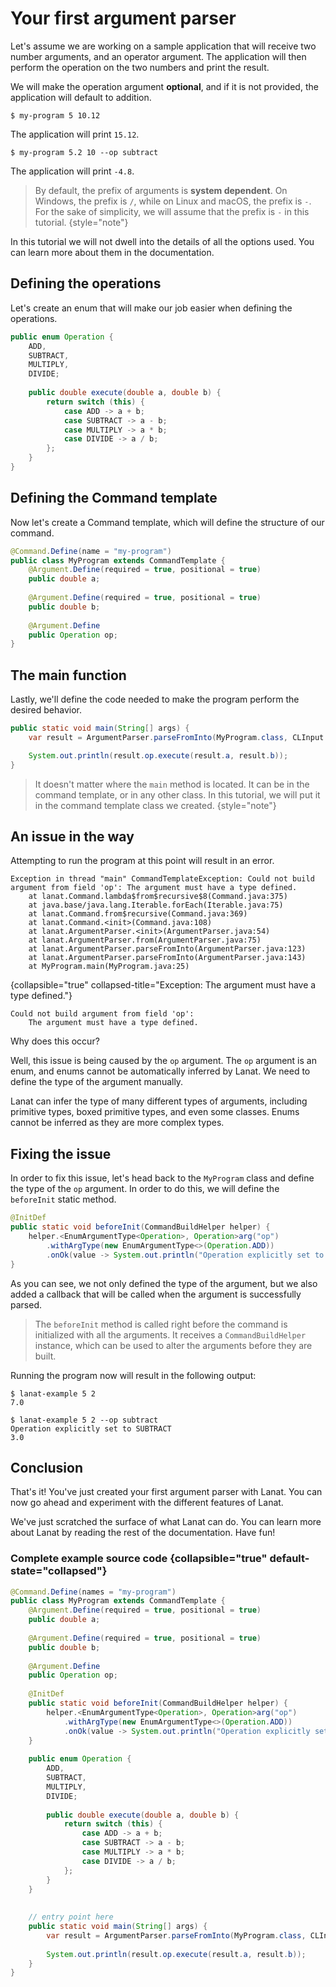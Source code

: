 # Your first argument parser

Let's assume we are working on a sample application that will receive two number arguments, and an
operator argument. The application will then perform the operation on the two numbers and print the
result.

We will make the operation argument **optional**, and if it is not provided, the application will default
to addition.

<procedure title="Examples">

<step>

````Console
$ my-program 5 10.12
````
The application will print `15.12`.
</step>
<step>

````Console
$ my-program 5.2 10 --op subtract
````
The application will print `-4.8`.

</step>
</procedure>

> By default, the prefix of arguments is **system dependent**. On Windows, the prefix is `/`, while on
> Linux and macOS, the prefix is `-`. For the sake of simplicity, we will assume that the prefix is
> `-` in this tutorial.
{style="note"}

In this tutorial we will not dwell into the details of all the options used. You can learn more about
them in the documentation.

## Defining the operations

Let's create an enum that will make our job easier when defining the operations.

````Java
public enum Operation {
	ADD,
	SUBTRACT,
	MULTIPLY,
	DIVIDE;
	
	public double execute(double a, double b) {
		return switch (this) {
			case ADD -> a + b;
			case SUBTRACT -> a - b;
			case MULTIPLY -> a * b;
			case DIVIDE -> a / b;
		};
	}
}
````

## Defining the Command template

Now let's create a Command template, which will define the structure of our command.

````Java
@Command.Define(name = "my-program")
public class MyProgram extends CommandTemplate {
	@Argument.Define(required = true, positional = true)
	public double a;
	
	@Argument.Define(required = true, positional = true)
	public double b;
	
	@Argument.Define
	public Operation op;
}
````

## The main function

Lastly, we'll define the code needed to make the program perform the desired behavior.

````Java
public static void main(String[] args) {
	var result = ArgumentParser.parseFromInto(MyProgram.class, CLInput.from(args));

	System.out.println(result.op.execute(result.a, result.b));
}
````

> It doesn't matter where the ``main`` method is located. It can be in the command template, or in
> any other class. In this tutorial, we will put it in the command template class we created.
{style="note"}


## An issue in the way

Attempting to run the program at this point will result in an error.

````Console
Exception in thread "main" CommandTemplateException: Could not build argument from field 'op': The argument must have a type defined.
	at lanat.Command.lambda$from$recursive$8(Command.java:375)
	at java.base/java.lang.Iterable.forEach(Iterable.java:75)
	at lanat.Command.from$recursive(Command.java:369)
	at lanat.Command.<init>(Command.java:108)
	at lanat.ArgumentParser.<init>(ArgumentParser.java:54)
	at lanat.ArgumentParser.from(ArgumentParser.java:75)
	at lanat.ArgumentParser.parseFromInto(ArgumentParser.java:123)
	at lanat.ArgumentParser.parseFromInto(ArgumentParser.java:143)
	at MyProgram.main(MyProgram.java:25)
`````
{collapsible="true" collapsed-title="Exception: The argument must have a type defined."}

````Console
Could not build argument from field 'op':
	The argument must have a type defined.
`````



Why does this occur?

Well, this issue is being caused by the ``op`` argument. The ``op`` argument is an enum, and enums
cannot be automatically inferred by Lanat. We need to define the type of the argument manually.

Lanat can infer the type of many different types of arguments, including primitive types, boxed
primitive types, and even some classes. Enums cannot be inferred as they are more complex types.


## Fixing the issue

In order to fix this issue, let's head back to the ``MyProgram`` class and define the type of the
``op`` argument. In order to do this, we will define the ``beforeInit`` static method.

````Java
@InitDef
public static void beforeInit(CommandBuildHelper helper) {
	helper.<EnumArgumentType<Operation>, Operation>arg("op")
		.withArgType(new EnumArgumentType<>(Operation.ADD))
		.onOk(value -> System.out.println("Operation explicitly set to " + value));
}
````

As you can see, we not only defined the type of the argument, but we also added a callback that will
be called when the argument is successfully parsed.

> The ``beforeInit`` method is called right before the command is initialized with all the arguments.
> It receives a ``CommandBuildHelper`` instance, which can be used to alter the arguments before
> they are built.

Running the program now will result in the following output:

````Console
$ lanat-example 5 2
7.0

$ lanat-example 5 2 --op subtract
Operation explicitly set to SUBTRACT
3.0
````

## Conclusion

That's it! You've just created your first argument parser with Lanat. You can now go ahead and
experiment with the different features of Lanat.

We've just scratched the surface of what Lanat can do. You can learn more about Lanat by reading
the rest of the documentation. Have fun!

### Complete example source code {collapsible="true" default-state="collapsed"}

````Java
@Command.Define(names = "my-program")
public class MyProgram extends CommandTemplate {
	@Argument.Define(required = true, positional = true)
	public double a;
	
	@Argument.Define(required = true, positional = true)
	public double b;
	
	@Argument.Define
	public Operation op;
	
	@InitDef
	public static void beforeInit(CommandBuildHelper helper) {
		helper.<EnumArgumentType<Operation>, Operation>arg("op")
			.withArgType(new EnumArgumentType<>(Operation.ADD))
			.onOk(value -> System.out.println("Operation explicitly set to " + value));
	}
	
	public enum Operation {
		ADD,
		SUBTRACT,
		MULTIPLY,
		DIVIDE;
		
		public double execute(double a, double b) {
			return switch (this) {
				case ADD -> a + b;
				case SUBTRACT -> a - b;
				case MULTIPLY -> a * b;
				case DIVIDE -> a / b;
			};
		}
	}
	
	
	// entry point here
	public static void main(String[] args) {
		var result = ArgumentParser.parseFromInto(MyProgram.class, CLInput.from(args));
	
		System.out.println(result.op.execute(result.a, result.b));
	}
}
````
